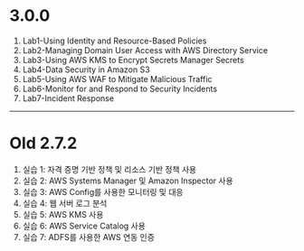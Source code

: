 # 3.0.0

1. Lab1-Using Identity and Resource-Based Policies
2. Lab2-Managing Domain User Access with AWS Directory Service
3. Lab3-Using AWS KMS to Encrypt Secrets Manager Secrets
4. Lab4-Data Security in Amazon S3
5. Lab5-Using AWS WAF to Mitigate Malicious Traffic
6. Lab6-Monitor for and Respond to Security Incidents
7. Lab7-Incident Response

---

# Old 2.7.2

1. 실습 1: 자격 증명 기반 정책 및 리소스 기반 정책 사용
2. 실습 2: AWS Systems Manager 및 Amazon Inspector 사용
3. 실습 3: AWS Config를 사용한 모니터링 및 대응
4. 실습 4: 웹 서버 로그 분석
5. 실습 5: AWS KMS 사용
6. 실습 6: AWS Service Catalog 사용
7. 실습 7: ADFS를 사용한 AWS 연동 인증
